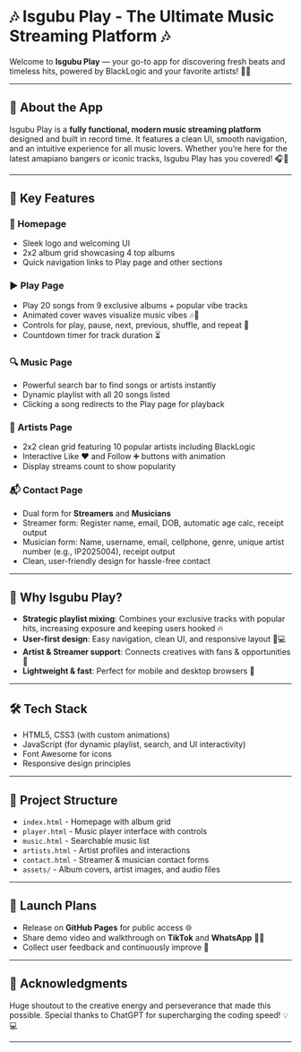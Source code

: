 # 🎶 Isgubu Play - The Ultimate Music Streaming Platform 🎶

Welcome to **Isgubu Play** — your go-to app for discovering fresh beats and timeless hits, powered by BlackLogic and your favorite artists! 🚀🔥

---

## 🚀 About the App

Isgubu Play is a **fully functional, modern music streaming platform** designed and built in record time. It features a clean UI, smooth navigation, and an intuitive experience for all music lovers. Whether you’re here for the latest amapiano bangers or iconic tracks, Isgubu Play has you covered! 🎧💙

---

## 🌟 Key Features

### 🎵 Homepage
- Sleek logo and welcoming UI
- 2x2 album grid showcasing 4 top albums
- Quick navigation links to Play page and other sections

### ▶️ Play Page
- Play 20 songs from 9 exclusive albums + popular vibe tracks
- Animated cover waves visualize music vibes 🎶🌊
- Controls for play, pause, next, previous, shuffle, and repeat 🔁
- Countdown timer for track duration ⏳

### 🔍 Music Page
- Powerful search bar to find songs or artists instantly
- Dynamic playlist with all 20 songs listed
- Clicking a song redirects to the Play page for playback

### 🎤 Artists Page
- 2x2 clean grid featuring 10 popular artists including BlackLogic
- Interactive Like ❤️ and Follow ➕ buttons with animation
- Display streams count to show popularity

### 📬 Contact Page
- Dual form for **Streamers** and **Musicians**
- Streamer form: Register name, email, DOB, automatic age calc, receipt output
- Musician form: Name, username, email, cellphone, genre, unique artist number (e.g., IP2025004), receipt output
- Clean, user-friendly design for hassle-free contact

---

## 🎯 Why Isgubu Play?

- **Strategic playlist mixing**: Combines your exclusive tracks with popular hits, increasing exposure and keeping users hooked 🔥
- **User-first design**: Easy navigation, clean UI, and responsive layout 📱💻
- **Artist & Streamer support**: Connects creatives with fans & opportunities 🤝
- **Lightweight & fast**: Perfect for mobile and desktop browsers 🚀

---

## 🛠️ Tech Stack

- HTML5, CSS3 (with custom animations)
- JavaScript (for dynamic playlist, search, and UI interactivity)
- Font Awesome for icons
- Responsive design principles

---

## 📁 Project Structure

- `index.html` - Homepage with album grid
- `player.html` - Music player interface with controls
- `music.html` - Searchable music list
- `artists.html` - Artist profiles and interactions
- `contact.html` - Streamer & musician contact forms
- `assets/` - Album covers, artist images, and audio files

---

## 📢 Launch Plans

- Release on **GitHub Pages** for public access 🌐
- Share demo video and walkthrough on **TikTok** and **WhatsApp** 🎥📲
- Collect user feedback and continuously improve 🚀

---

## 🙌 Acknowledgments

Huge shoutout to the creative energy and perseverance that made this possible. Special thanks to ChatGPT for supercharging the coding speed! 💡💻

---

